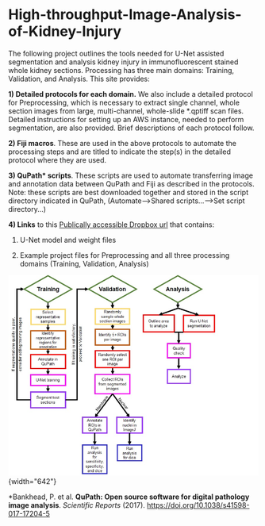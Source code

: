 # High-throughput-Image-Analysis-of-Kidney-Injury

The following project outlines the tools needed for U-Net assisted segmentation and analysis kidney injury in immunofluorescent stained whole kidney sections. Processing has three main domains: Training, Validation, and Analysis. This site provides:

**1) Detailed protocols for each domain.** We also include a detailed protocol for Preprocessing, which is necessary to extract single channel, whole section images from large, multi-channel, whole-slide \*.qptiff scan files. Detailed instructions for setting up an AWS instance, needed to perform segmentation, are also provided. Brief descriptions of each protocol follow.

**2) Fiji macros**. These are used in the above protocols to automate the processing steps and are titled to indicate the step(s) in the detailed protocol where they are used.

**3) QuPath\* scripts**. These scripts are used to automate transferring image and annotation data between QuPath and Fiji as described in the protocols. Note: these scripts are best downloaded together and stored in the script directory indicated in QuPath, (Automate--\>Shared scripts...--\>Set script directory...)

**4) Links** to this [Publically accessible Dropbox url](https://www.dropbox.com/sh/5exs7womm3l0466/AACiRo31HIvzROJ9TIdIG4naa?dl=0) that contains:

1.  U-Net model and weight files

2.  Example project files for Preprocessing and all three processing domains (Training, Validation, Analysis)

![](images/Overview%20Map.jpg){width="642"}

\*Bankhead, P. et al. **QuPath: Open source software for digital pathology image analysis**. *Scientific Reports* (2017). <https://doi.org/10.1038/s41598-017-17204-5>
